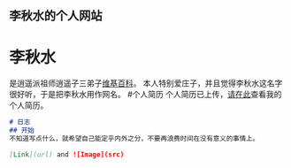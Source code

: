 ## 李秋水的个人网站
# 李秋水
是逍遥派祖师逍遥子三弟子[维基百科](https://zh.wikipedia.org/zh-hans/%E6%9D%8E%E7%A7%8B%E6%B0%B4)。
本人特别爱庄子，并且觉得李秋水这名字很好听，于是把李秋水用作网名。
#个人简历
个人简历已上传，[请在此](cv.pdf)查看我的个人简历。

```markdown
# 日志
## 开始
不知道写点什么，就希望自己能定乎内外之分，不要再浪费时间在没有意义的事情上。

[Link](url) and ![Image](src)
```

<!-- For more details see [Basic writing and formatting syntax](https://docs.github.com/en/github/writing-on-github/getting-started-with-writing-and-formatting-on-github/basic-writing-and-formatting-syntax). -->
